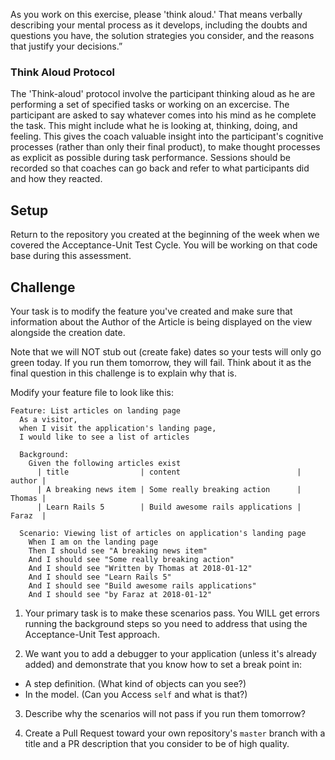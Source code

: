 As you work on this exercise, please 'think aloud.' That means verbally describing your mental process as it develops, including the doubts and questions you have, the solution strategies you consider, and the reasons that justify your decisions.”

### Think Aloud Protocol

The 'Think-aloud' protocol involve the participant thinking aloud as he are performing a set of specified tasks or working on an excercise. The participant are asked to say whatever comes into his mind as he complete the task. This might include what he is looking at, thinking, doing, and feeling. This gives the coach valuable insight into the participant's cognitive processes (rather than only their final product), to make thought processes as explicit as possible during task performance. Sessions should be recorded so that coaches can go back and refer to what participants did and how they reacted.

## Setup

Return to the repository you created at the beginning of the week when we covered the Acceptance-Unit Test Cycle. You will be working on that code base during this assessment.

## Challenge
Your task is to modify the feature you've created and make sure that information about the Author of the Article is being displayed on the view alongside the creation date.

Note that we will NOT stub out (create fake) dates so your tests will only go green today. If you run them tomorrow, they will fail. Think about it as the final question in this challenge is to explain why that is.

Modify your feature file to look like this:
```gherkin
Feature: List articles on landing page
  As a visitor,
  when I visit the application's landing page,
  I would like to see a list of articles

  Background:
    Given the following articles exist
      | title                | content                          | author |
      | A breaking news item | Some really breaking action      | Thomas |
      | Learn Rails 5        | Build awesome rails applications | Faraz  |

  Scenario: Viewing list of articles on application's landing page
    When I am on the landing page
    Then I should see "A breaking news item"
    And I should see "Some really breaking action"
    And I should see "Written by Thomas at 2018-01-12"
    And I should see "Learn Rails 5"
    And I should see "Build awesome rails applications"
    And I should see "by Faraz at 2018-01-12"
```

1. Your primary task is to make these scenarios pass. You WILL get errors running the background steps so you need to address that using the Acceptance-Unit Test approach.

2. We want you to add a debugger to your application (unless it's already added) and demonstrate that you know how to set a break point in:
  * A step definition. (What kind of objects can you see?)
  * In the model. (Can you Access `self` and what is that?)

3. Describe why the scenarios will not pass if you run them tomorrow?

4. Create a Pull Request toward your own repository's `master` branch with a title and a PR description that you consider to be of high quality. 
